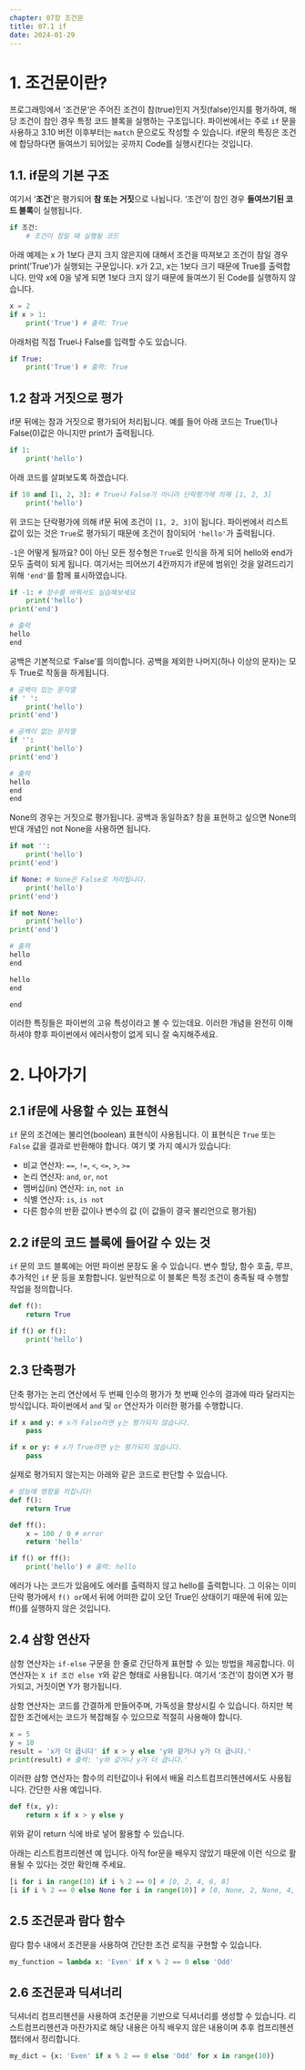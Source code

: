 ```yaml
---
chapter: 07장 조건문
title: 07.1 if
date: 2024-01-29
---
```


# 1. 조건문이란?

프로그래밍에서 ‘조건문’은 주어진 조건이 참(true)인지 거짓(false)인지를 평가하여, 해당 조건이 참인 경우 특정 코드 블록을 실행하는 구조입니다. 파이썬에서는 주로 `if` 문을 사용하고 3.10 버전 이후부터는 `match` 문으로도 작성할 수 있습니다. if문의 특징은 조건에 합당하다면 들여쓰기 되어있는 곳까지 Code를 실행시킨다는 것입니다.

## 1.1. if문의 기본 구조

여기서 ‘**조건**’은 평가되어 **참 또는 거짓**으로 나뉩니다. ‘조건’이 참인 경우 **들여쓰기된 코드 블록**이 실행됩니다.

```python
if 조건:
    # 조건이 참일 때 실행될 코드
```

아래 예제는 x 가 1보다 큰지 크지 않은지에 대해서 조건을 따져보고 조건이 참일 경우 print(’True’)가 실행되는 구문입니다. x가 2고, x는 1보다 크기 때문에 True를 출력합니다. 만약 x에 0을 넣게 되면 1보다 크지 않기 때문에 들여쓰기 된 Code를 실행하지 않습니다.

```python
x = 2
if x > 1:
    print('True') # 출력: True
```

아래처럼 직접 True나 False를 입력할 수도 있습니다.

```python
if True:
    print('True') # 출력: True
```

## 1.2 참과 거짓으로 평가

if문 뒤에는 참과 거짓으로 평가되어 처리됩니다. 예를 들어 아래 코드는 True(1)나 False(0)값은 아니지만 print가 출력됩니다.

```python
if 1:
    print('hello')
```

아래 코드를 살펴보도록 하겠습니다.

```python
if 10 and [1, 2, 3]: # True나 False가 아니라 단락평가에 의해 [1, 2, 3]
    print('hello')
```

위 코드는 단락평가에 의해 if문 뒤에 조건이 `[1, 2, 3]`이 됩니다. 파이썬에서 리스트 값이 있는 것은 `True`로 평가되기 때문에 조건이 참이되어 `'hello'`가 출력됩니다.

`-1`은 어떻게 될까요? 0이 아닌 모든 정수형은 `True`로 인식을 하게 되어 hello와 end가 모두 출력이 되게 됩니다. 여기서는 띄어쓰기 4칸까지가 if문에 범위인 것을 알려드리기 위해 `'end'`를 함께 표시하였습니다.

```python
if -1: # 정수를 바꿔서도 실습해보세요
    print('hello')
print('end')
```

```python
# 출력
hello
end
```

공백은 기본적으로 ‘False’를 의미합니다. 공백을 제외한 나머지(하나 이상의 문자)는 모두 True로 작동을 하게됩니다.

```python
# 공백이 있는 문자열
if ' ':
    print('hello')
print('end')

# 공백이 없는 문자열
if '':
    print('hello')
print('end')
```

```python
# 출력
hello
end
end
```

None의 경우는 거짓으로 평가됩니다. 공백과 동일하죠? 참을 표현하고 싶으면 None의 반대 개념인 not None을 사용하면 됩니다.

```python
if not '':
    print('hello')
print('end')

if None: # None은 False로 처리됩니다.
    print('hello')
print('end')

if not None:
    print('hello')
print('end')
```

```python
# 출력
hello
end

hello
end

end
```

이러한 특징들은 파이썬의 고유 특성이라고 볼 수 있는데요. 이러한 개념을 완전히 이해하셔야 향후 파이썬에서 에러사항이 없게 되니 잘 숙지해주세요.

# 2. 나아가기

## 2.1 if문에 사용할 수 있는 표현식

`if` 문의 조건에는 불리언(boolean) 표현식이 사용됩니다. 이 표현식은 `True` 또는 `False` 값을 결과로 반환해야 합니다. 여기 몇 가지 예시가 있습니다:

- 비교 연산자: `==`, `!=`, `<`, `<=`, `>`, `>=`
- 논리 연산자: `and`, `or`, `not`
- 멤버십(in) 연산자: `in`, `not in`
- 식별 연산자: `is`, `is not`
- 다른 함수의 반환 값이나 변수의 값 (이 값들이 결국 불리언으로 평가됨)

## 2.2 if문의 코드 블록에 들어갈 수 있는 것

`if` 문의 코드 블록에는 어떤 파이썬 문장도 올 수 있습니다. 변수 할당, 함수 호출, 루프, 추가적인 `if` 문 등을 포함합니다. 일반적으로 이 블록은 특정 조건이 충족될 때 수행할 작업을 정의합니다.

```python
def f():
    return True

if f() or f():
    print('hello')
```

## 2.3 단축평가

단축 평가는 논리 연산에서 두 번째 인수의 평가가 첫 번째 인수의 결과에 따라 달라지는 방식입니다. 파이썬에서 `and` 및 `or` 연산자가 이러한 평가를 수행합니다.

```python
if x and y: # x가 False라면 y는 평가되지 않습니다.
    pass
```

```python
if x or y: # x가 True라면 y는 평가되지 않습니다.
    pass
```

실제로 평가되지 않는지는 아래와 같은 코드로 판단할 수 있습니다.

```python
# 성능에 영향을 끼칩니다!
def f():
    return True

def ff():
    x = 100 / 0 # error
    return 'hello'

if f() or ff():
    print('hello') # 출력: hello
```

에러가 나는 코드가 있음에도 에러를 출력하지 않고 hello를 출력합니다. 그 이유는 이미 단락 평가에서 `f() or`에서 뒤에 어떠한 값이 오던 True인 상태이기 때문에 뒤에 있는 ff()를 실행하지 않은 것입니다.

## 2.4 **삼항 연산자**

삼항 연산자는 `if-else` 구문을 한 줄로 간단하게 표현할 수 있는 방법을 제공합니다. 이 연산자는 `X if 조건 else Y`와 같은 형태로 사용됩니다. 여기서 ‘조건’이 참이면 X가 평가되고, 거짓이면 Y가 평가됩니다.

삼항 연산자는 코드를 간결하게 만들어주며, 가독성을 향상시킬 수 있습니다. 하지만 복잡한 조건에서는 코드가 복잡해질 수 있으므로 적절히 사용해야 합니다.

```python
x = 5
y = 10
result = 'x가 더 큽니다' if x > y else 'y와 같거나 y가 더 큽니다.'
print(result) # 출력: 'y와 같거나 y가 더 큽니다.'
```

이러한 삼항 연산자는 함수의 리턴값이나 뒤에서 배울 리스트컴프리헨션에서도 사용됩니다. 간단한 사용 예입니다.

```python
def f(x, y):
    return x if x > y else y
```

위와 같이 return 식에 바로 넣어 활용할 수 있습니다.

아래는 리스트컴프리헨션 예 입니다. 아직 for문을 배우지 않았기 때문에 이런 식으로 활용될 수 있다는 것만 확인해 주세요.

```python
[i for i in range(10) if i % 2 == 0] # [0, 2, 4, 6, 8]
[i if i % 2 == 0 else None for i in range(10)] # [0, None, 2, None, 4, None, 6, None, 8, None]
```

## 2.5 **조건문과 람다 함수**

람다 함수 내에서 조건문을 사용하여 간단한 조건 로직을 구현할 수 있습니다.

```python
my_function = lambda x: 'Even' if x % 2 == 0 else 'Odd'
```

## 2.6 **조건문과 딕셔너리**

딕셔너리 컴프리헨션을 사용하여 조건문을 기반으로 딕셔너리를 생성할 수 있습니다. 리스트컴프리헨션과 마찬가지로 해당 내용은 아직 배우지 않은 내용이며 추후 컴프리헨션 챕터에서 정리합니다.

```python
my_dict = {x: 'Even' if x % 2 == 0 else 'Odd' for x in range(10)}
```
